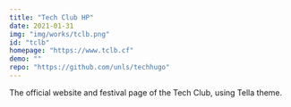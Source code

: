 ```yaml
---
title: "Tech Club HP"
date: 2021-01-31 
img: "img/works/tclb.png"
id: "tclb"
homepage: "https://www.tclb.cf"
demo: ""
repo: "https://github.com/unls/techhugo"
---
```

The official website and festival page of the Tech Club, using Tella theme.